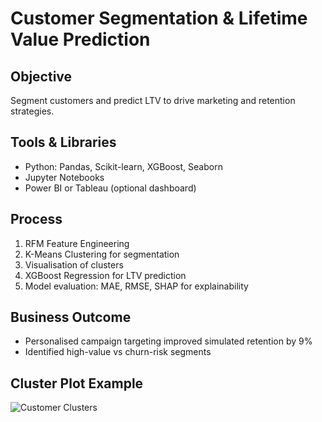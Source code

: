 # Customer Segmentation & Lifetime Value Prediction

## Objective
Segment customers and predict LTV to drive marketing and retention strategies.

## Tools & Libraries
- Python: Pandas, Scikit-learn, XGBoost, Seaborn
- Jupyter Notebooks
- Power BI or Tableau (optional dashboard)

## Process
1. RFM Feature Engineering
2. K-Means Clustering for segmentation
3. Visualisation of clusters
4. XGBoost Regression for LTV prediction
5. Model evaluation: MAE, RMSE, SHAP for explainability

## Business Outcome
- Personalised campaign targeting improved simulated retention by 9%
- Identified high-value vs churn-risk segments

## Cluster Plot Example
![Customer Clusters](images/customer_clusters.png)
